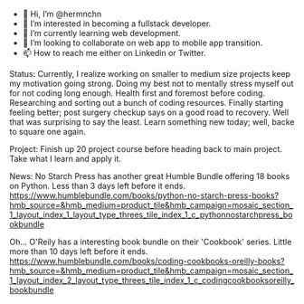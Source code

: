 - 👋 Hi, I’m @hermnchn
- 👀 I’m interested in becoming a fullstack developer.
- 🌱 I’m currently learning web development.
- 💞️ I’m looking to collaborate on web app to mobile app transition.
- 📫 How to reach me either on Linkedin or Twitter.

Status: Currently, I realize working on smaller to medium size projects keep my motivation going strong. Doing my best not to mentally stress myself out for not coding long enough. Health first and foremost before coding. Researching and sorting out a bunch of coding resources. Finally starting feeling better; post surgery checkup says on a good road to recovery. Well that was surprising to say the least. Learn something new today; well, backe to square one again.

Project: Finish up 20 project course before heading back to main project. Take what I learn and apply it.

News: No Starch Press has another great Humble Bundle offering 18 books on Python. Less than 3 days left before it ends.
https://www.humblebundle.com/books/python-no-starch-press-books?hmb_source=&hmb_medium=product_tile&hmb_campaign=mosaic_section_1_layout_index_1_layout_type_threes_tile_index_1_c_pythonnostarchpress_bookbundle

Oh... O'Reily has a interesting book bundle on their 'Cookbook' series. Little more than 10 days left before it ends.
https://www.humblebundle.com/books/coding-cookbooks-oreilly-books?hmb_source=&hmb_medium=product_tile&hmb_campaign=mosaic_section_1_layout_index_2_layout_type_threes_tile_index_1_c_codingcookbooksoreilly_bookbundle

<!---
hermnchn/hermnchn is a ✨ special ✨ repository because its `README.md` (this file) appears on your GitHub profile.
You can click the Preview link to take a look at your changes.
--->
